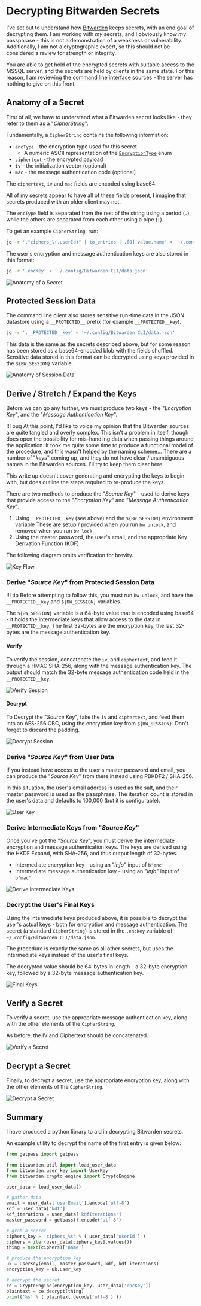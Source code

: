 # Decrypting Bitwarden Secrets

I've set out to understand how [Bitwarden](https://bitwarden.com/) keeps secrets, with an end goal of decrypting them.
I am working with _my_ secrets, and I obviously know _my_ passphrase - this is not a demonstration of a weakness or vulnerability.
Additionally, I am not a cryptographic expert, so this should not be considered a review for strength or integrity.

You are able to get hold of the encrypted secrets with suitable access to the MSSQL server, and the secrets are held by clients in the same state.
For this reason, I am reviewing the [command line interface](https://github.com/bitwarden/cli) sources - the server has nothing to give on this front.

## Anatomy of a Secret

First of all, we have to understand what a Bitwarden secret looks like - they refer to them as a "_[CipherString](https://github.com/bitwarden/jslib/blob/57e49207e9ad57c71576fc487a38513a4d0fe120/src/models/domain/cipherString.ts)_".

Fundamentally, a `CipherString` contains the following information:

- `encType` - the encryption type used for this secret
    - A numeric ASCII representation of the [`EncryptionType`](https://github.com/bitwarden/jslib/blob/57e49207e9ad57c71576fc487a38513a4d0fe120/src/enums/encryptionType.ts) enum
- `ciphertext` - the encrypted payload
- `iv` - the initialization vector (optional)
- `mac` - the message authentication code (optional)

The `ciphertext`, `iv` and `mac` fields are encoded using base64.

All of my secrets appear to have all of these fields present, I imagine that secrets produced with an older client may not.

The `encType` field is separated from the rest of the string using a period (`.`), while the others are separated from each other using a pipe (`|`).

To get an example `CipherString`, run:

```bash
jq -r '."ciphers_\(.userId)" | to_entries | .[0].value.name' < '~/.config/Bitwarden CLI/data.json'
```

The user's encryption and message authentication keys are also stored in this format:

```bash
jq -r '.encKey' < '~/.config/Bitwarden CLI/data.json'
```

![Anatomy of a Secret](/diagrams/anatomy-of-a-secret.png)

## Protected Session Data

The command line client also stores sensitive run-time data in the JSON datastore using a `__PROTECTED__` prefix (for example `__PROTECTED__key`).

```bash
jq -r '.__PROTECTED__key' < '~/.config/Bitwarden CLI/data.json'
```

This data is the same as the secrets described above, but for some reason has been stored as a base64-encoded blob with the fields shuffled.
Sensitive data stored in this format can be decrypted using keys provided in the `${BW_SESSION}` variable.

![Anatomy of Session Data](/diagrams/anatomy-of-session-data.png)

## Derive / Stretch / Expand the Keys

Before we can go any further, we must produce two keys - the "_Encryption Key_", and the "_Message Authentication Key_".

!!! bug
    At this point, I'd like to voice my opinion that the Bitwarden sources are quite tangled and overly complex.
    This isn't a problem in itself, though does open the possibility for mis-handling data when passing things around the application.
    It took me quite some time to produce a functional model of the procedure, and this wasn't helped by the naming scheme...
    There are a number of "_keys_" coming up, and they do not have clear / unambiguous names in the Bitwarden sources.
    I'll try to keep them clear here.

This write up doesn't cover generating and encrypting the keys to begin with, but does outline the steps required to re-produce the keys.

There are two methods to produce the "_Source Key_" - used to derive keys that provide access to the "_Encryption Key_" and "_Message Authentication Key_".

1. Using `__PROTECTED__key` (see above) and the `${BW_SESSION}` environment variable
   These are setup / provided when you run `bw unlock`, and removed when you run `bw lock`
2. Using the master password, the user's email, and the appropriate Key Derivation Function (KDF)

The following diagram omits verification for brevity.

![Key Flow](/diagrams/key-flow.png)

### Derive "_Source Key_" from Protected Session Data

!!! tip
    Before attempting to follow this, you must run `bw unlock`, and have the `__PROTECTED__key` and `${BW_SESSION}` variables.

The `${BW_SESSION}` variable is a 64-byte value that is encoded using base64 - it holds the intermediate keys that allow access to the data in `__PROTECTED__key`.
The first 32-bytes are the encryption key, the last 32-bytes are the message authentication key.

#### Verify

To verify the session, concatenate the `iv`, and `ciphertext`, and feed it through a HMAC SHA-256, along with the message authentication key.
The output should match the 32-byte message authentication code held in the `__PROTECTED__key`.

![Verify Session](/diagrams/session-verify.png)

#### Decrypt

To Decrypt the "_Source Key_", take the `iv` and `ciphertext`, and feed them into an AES-256 CBC, using the encryption key from `${BW_SESSION}`.
Don't forget to discard the padding.

![Decrypt Session](/diagrams/session-decrypt.png)

### Derive "_Source Key_" from User Data

If you instead have access to the user's master password and email, you can produce the "_Source Key_" from there instead using PBKDF2 / SHA-256.

In this situation, the user's email address is used as the salt, and their master password is used as the passphrase.
The iteration count is stored in the user's data and defaults to 100,000 (but it is configurable).

![User Key](/diagrams/user-key.png)

### Derive Intermediate Keys from "_Source Key_"

Once you've got the "_Source Key_", you must derive the intermediate encryption and message authentication keys.
The keys are derived using the HKDF Expand, with SHA-256, and thus output length of 32-bytes.

- Intermediate encryption key - using an "_info_" input of `b'enc'`
- Intermediate message authentication key - using an "_info_" input of `b'mac'`

![Derive Intermediate Keys](/diagrams/derive-intermediate-keys.png)

### Decrypt the User's Final Keys

Using the intermediate keys produced above, it is possible to decrypt the user's actual keys - both for encryption and message authentication.
The secret (a standard `CipherString`) is stored in the `.encKey` variable of `~/.config/Bitwarden CLI/data.json`.

The procedure is exactly the same as all other secrets, but uses the intermediate keys instead of the user's final keys.

The decrypted value should be 64-bytes in length - a 32-byte encryption key, followed by a 32-byte message authentication key.

![Final Keys](/diagrams/final-keys.png)

## Verify a Secret

To verify a secret, use the appropriate message authentication key, along with the other elements of the `CipherString`.

As before, the IV and Ciphertext should be concatenated.

![Verify a Secret](/diagrams/secret-verify.png)

## Decrypt a Secret

Finally, to decrypt a secret, use the appropriate encryption key, along with the other elements of the `CipherString`.

![Decrypt a Secret](/diagrams/secret-decrypt.png)

## Summary

I have produced a python library to aid in decrypting Bitwarden secrets.

An example utility to decrypt the name of the first entry is given below:

```python
from getpass import getpass

from bitwarden.util import load_user_data
from bitwarden.user_key import UserKey
from bitwarden.crypto_engine import CryptoEngine

user_data = load_user_data()

# gather data
email = user_data['userEmail'].encode('utf-8')
kdf = user_data['kdf']
kdf_iterations = user_data['kdfIterations']
master_password = getpass().encode('utf-8')

# grab a secret
ciphers_key = 'ciphers_%s' % ( user_data['userId'] )
ciphers = iter(user_data[ciphers_key].values())
thing = next(ciphers)['name']

# produce the encryption key
uk = UserKey(email, master_password, kdf, kdf_iterations)
encryption_key = uk.user_key

# decrypt the secret
ce = CryptoEngine(encryption_key, user_data['encKey'])
plaintext = ce.decrypt(thing)
print('%s' % ( plaintext.decode('utf-8') ))
```
